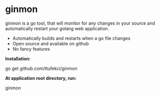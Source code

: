 # ginmon

ginmon is a go tool, that will monitor for any changes in your source and automatically restart your golang web application.

- Automatically builds and restarts when a go file changes  
- Open source and available on github  
- No fancy features  

**Installation:**

go get github.com/ttufekci/ginmon

**At application root directory, run:**

ginmon  
